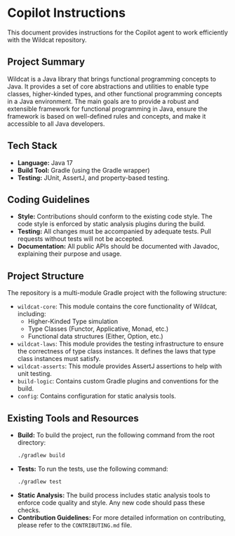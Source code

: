 
# Copilot Instructions

This document provides instructions for the Copilot agent to work efficiently with the Wildcat repository.

## Project Summary

Wildcat is a Java library that brings functional programming concepts to Java. It provides a set of core abstractions and utilities to enable type classes, higher-kinded types, and other functional programming concepts in a Java environment. The main goals are to provide a robust and extensible framework for functional programming in Java, ensure the framework is based on well-defined rules and concepts, and make it accessible to all Java developers.

## Tech Stack

- **Language:** Java 17
- **Build Tool:** Gradle (using the Gradle wrapper)
- **Testing:** JUnit, AssertJ, and property-based testing.

## Coding Guidelines

- **Style:** Contributions should conform to the existing code style. The code style is enforced by static analysis plugins during the build.
- **Testing:** All changes must be accompanied by adequate tests. Pull requests without tests will not be accepted.
- **Documentation:** All public APIs should be documented with Javadoc, explaining their purpose and usage.

## Project Structure

The repository is a multi-module Gradle project with the following structure:

- `wildcat-core`: This module contains the core functionality of Wildcat, including:
    - Higher-Kinded Type simulation
    - Type Classes (Functor, Applicative, Monad, etc.)
    - Functional data structures (Either, Option, etc.)
- `wildcat-laws`: This module provides the testing infrastructure to ensure the correctness of type class instances. It defines the laws that type class instances must satisfy.
- `wildcat-asserts`: This module provides AssertJ assertions to help with unit testing.
- `build-logic`: Contains custom Gradle plugins and conventions for the build.
- `config`: Contains configuration for static analysis tools.

## Existing Tools and Resources

- **Build:** To build the project, run the following command from the root directory:
  ```bash
  ./gradlew build
  ```
- **Tests:** To run the tests, use the following command:
  ```bash
  ./gradlew test
  ```
- **Static Analysis:** The build process includes static analysis tools to enforce code quality and style. Any new code should pass these checks.
- **Contribution Guidelines:** For more detailed information on contributing, please refer to the `CONTRIBUTING.md` file.
